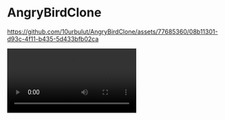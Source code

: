 # AngryBirdClone 


https://github.com/10urbulut/AngryBirdClone/assets/77685360/08b11301-d93c-4f11-b435-5d433bfb02ca

<video> <source src=”https://github.com/10urbulut/AngryBirdClone/assets/77685360/08b11301-d93c-4f11-b435-5d433bfb02ca”> <video/>
